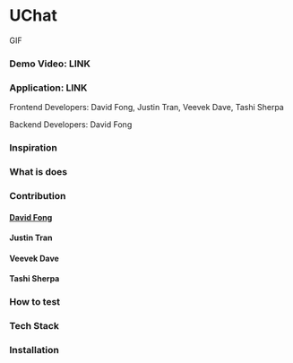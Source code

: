 # UChat

GIF

### Demo Video: LINK

### Application: LINK

Frontend Developers: David Fong, Justin Tran, Veevek Dave, Tashi Sherpa

Backend Developers: David Fong

### Inspiration

### What is does

### Contribution

#### <u>David Fong</u>

#### Justin Tran

#### Veevek Dave

#### Tashi Sherpa

### How to test

### Tech Stack

### Installation
